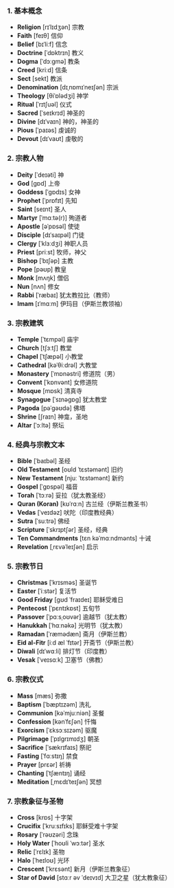 ### **1. 基本概念**  
- **Religion** [rɪˈlɪdʒən] 宗教  
- **Faith** [feɪθ] 信仰  
- **Belief** [bɪˈliːf] 信念  
- **Doctrine** [ˈdɒktrɪn] 教义  
- **Dogma** [ˈdɔːɡmə] 教条  
- **Creed** [kriːd] 信条  
- **Sect** [sekt] 教派  
- **Denomination** [dɪˌnɒmɪˈneɪʃən] 宗派  
- **Theology** [θiˈɒlədʒi] 神学  
- **Ritual** [ˈrɪtʃuəl] 仪式  
- **Sacred** [ˈseɪkrɪd] 神圣的  
- **Divine** [dɪˈvaɪn] 神的，神圣的  
- **Pious** [ˈpaɪəs] 虔诚的  
- **Devout** [dɪˈvaʊt] 虔敬的  
 

### **2. 宗教人物**  
- **Deity** [ˈdeɪəti] 神  
- **God** [ɡɒd] 上帝  
- **Goddess** [ˈɡɒdɪs] 女神  
- **Prophet** [ˈprɒfɪt] 先知  
- **Saint** [seɪnt] 圣人  
- **Martyr** [ˈmɑːtə(r)] 殉道者  
- **Apostle** [əˈpɒsəl] 使徒  
- **Disciple** [dɪˈsaɪpəl] 门徒  
- **Clergy** [ˈklɜːdʒi] 神职人员  
- **Priest** [priːst] 牧师，神父  
- **Bishop** [ˈbɪʃəp] 主教  
- **Pope** [pəʊp] 教皇  
- **Monk** [mʌŋk] 僧侣  
- **Nun** [nʌn] 修女  
- **Rabbi** [ˈræbaɪ] 犹太教拉比（教师）  
- **Imam** [ɪˈmɑːm] 伊玛目（伊斯兰教领袖）  
 
### **3. 宗教建筑**  
- **Temple** [ˈtɛmpəl] 庙宇  
- **Church** [tʃɜːtʃ] 教堂  
- **Chapel** [ˈtʃæpəl] 小教堂  
- **Cathedral** [kəˈθiːdrəl] 大教堂  
- **Monastery** [ˈmɒnəstri] 修道院（男）  
- **Convent** [ˈkɒnvənt] 女修道院  
- **Mosque** [mɒsk] 清真寺  
- **Synagogue** [ˈsɪnəɡɒɡ] 犹太教堂  
- **Pagoda** [pəˈɡəʊdə] 佛塔  
- **Shrine** [ʃraɪn] 神龛，圣地  
- **Altar** [ˈɔːltə] 祭坛  
 
### **4. 经典与宗教文本**  
- **Bible** [ˈbaɪbəl] 圣经  
- **Old Testament** [oʊld ˈtɛstəmənt] 旧约  
- **New Testament** [njuː ˈtɛstəmənt] 新约  
- **Gospel** [ˈɡɒspəl] 福音  
- **Torah** [ˈtɔːrə] 妥拉（犹太教圣经）  
- **Quran (Koran)** [kʊˈrɑːn] 古兰经（伊斯兰教圣书）  
- **Vedas** [ˈveɪdəz] 吠陀（印度教经典）  
- **Sutra** [ˈsuːtrə] 佛经  
- **Scripture** [ˈskrɪptʃər] 圣经，经典  
- **Ten Commandments** [tɛn kəˈmɑːndmənts] 十诫  
- **Revelation** [ˌrɛvəˈleɪʃən] 启示  
 
### **5. 宗教节日**  
- **Christmas** [ˈkrɪsməs] 圣诞节  
- **Easter** [ˈiːstər] 复活节  
- **Good Friday** [ɡʊd ˈfraɪdeɪ] 耶稣受难日  
- **Pentecost** [ˈpɛntɪkɒst] 五旬节  
- **Passover** [ˈpɑːsˌoʊvər] 逾越节（犹太教）  
- **Hanukkah** [ˈhɑːnəkə] 光明节（犹太教）  
- **Ramadan** [ˈræmədæn] 斋月（伊斯兰教）  
- **Eid al-Fitr** [iːd æl ˈfɪtər] 开斋节（伊斯兰教）  
- **Diwali** [dɪˈwɑːli] 排灯节（印度教）  
- **Vesak** [ˈveɪsɑːk] 卫塞节（佛教）  
 

### **6. 宗教仪式**  
- **Mass** [mæs] 弥撒  
- **Baptism** [ˈbæptɪzəm] 洗礼  
- **Communion** [kəˈmjuːniən] 圣餐  
- **Confession** [kənˈfɛʃən] 忏悔  
- **Exorcism** [ˈɛksɔːsɪzəm] 驱魔  
- **Pilgrimage** [ˈpɪlɡrɪmɪdʒ] 朝圣  
- **Sacrifice** [ˈsækrɪfaɪs] 祭祀  
- **Fasting** [ˈfɑːstɪŋ] 禁食  
- **Prayer** [prɛər] 祈祷  
- **Chanting** [ˈtʃæntɪŋ] 诵经  
- **Meditation** [ˌmɛdɪˈteɪʃən] 冥想  
 

### **7. 宗教象征与圣物**  
- **Cross** [krɒs] 十字架  
- **Crucifix** [ˈkruːsɪfɪks] 耶稣受难十字架  
- **Rosary** [ˈrəʊzəri] 念珠  
- **Holy Water** [ˈhoʊli ˈwɔːtər] 圣水  
- **Relic** [ˈrɛlɪk] 圣物  
- **Halo** [ˈheɪloʊ] 光环  
- **Crescent** [ˈkrɛsənt] 新月（伊斯兰教象征）  
- **Star of David** [stɑːr əv ˈdeɪvɪd] 大卫之星（犹太教象征）  
 
